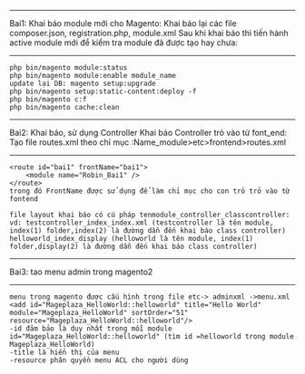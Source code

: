 ***********
Bai1:
Khai báo module mới cho Magento:
Khai báo lại các file composer.json, registration.php, module.xml
Sau khi khai báo thì tiến hành active module mới để kiểm tra module đã được tạo hay chưa:
************
    php bin/magento module:status 
    php bin/magento module:enable module_name 
    update lại DB: magento setup:upgrade
    php bin/magento setup:static-content:deploy -f
    php bin/magento c:f
    php bin/magento cache:clean

***********
Bai2:
Khai báo, sử dụng Controller
Khai báo Controller trỏ vào từ font_end:
    Tạo file routes.xml theo chỉ mục :Name_module>etc>frontend>routes.xml
    
************

    <route id="bai1" frontName="bai1">
        <module name="Robin_Bai1" />
    </route>
    trong đó FrontName được sử dụng để làm chỉ mục cho con trỏ trỏ vào từ fontend
    
    file layout khai báo có cú pháp tenmodule_controller_classcontroller:
    vd: testcontroller_index_index.xml (testcontroller là tên module, index(1) folder,index(2) là đường dẫn đến khai báo class controller)
    helloworld_index_display (helloworld là tên module, index(1) folder,display(2) là đường dẫn đến khai báo class controller)
****
Bai3: tao menu admin trong magento2
***************
    menu trong magento được cấu hình trong file etc-> adminxml ->menu.xml
    <add id="Mageplaza_HelloWorld::helloworld" title="Hello World" module="Mageplaza_HelloWorld" sortOrder="51" resource="Mageplaza_HelloWorld::helloworld"/>
    -id đảm bảo là duy nhất trong mỗi module id="Mageplaza_HelloWorld::helloworld" (tìm id =helloworld trong module Mageplaza_HelloWorld)
    -title là hiển thị của menu 
    -resource phân quyền menu ACL cho người dùng
    
